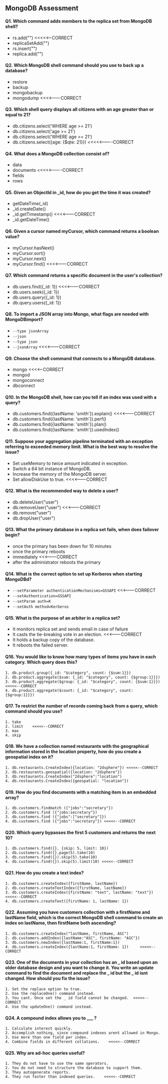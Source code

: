 MongoDB Assessment
-----------------

#### Q1. Which command adds members to the replica set from MongoDB shell?
- rs.add("<hostname>") <<<<<--CORRECT
- replicaSetAdd("<hostname>")
- rs.insert("<hostname>")
- replica.add("<hostname>")

#### Q2. Which MongoDB shell command should you use to back up a database?
- restore
- backup
- mongobackup
- mongodump <<<<---CORRECT

#### Q3. Which shell query displays all citizens with an age greater than or equal to 21?
- db.citizens.select('WHERE age >= 21')
- db.citizens.select('age >= 21')
- db.citizens.select('WHERE age >= 21')
- db.citizens.select({age: {$qte: 21}}) <<<<<----CORRECT

#### Q4. What does a MongoDB collection consist of?
- data
- documents <<<<<----CORRECT
- fields
- rows

#### Q5. Given an ObjectId in _id, how do you get the time it was created?
- getDateTime(_id)
- _id.createDate()
- _id.getTimestamp() <<<<---CORRECT
- _id.getDateTime()

#### Q6. Given a cursor named myCursor, which command returns a boolean value?
- myCursor.hasNext()
- myCursor.sort()
- myCursor.next()
- myCursor.find() <<<<---CORRECT

#### Q7. Which command returns a specific document in the user's collection?
- db.users.find({_id: 1}) <<<<---CORRECT
- db.users.seek({_id: 1})
- db.users.query({_id: 1})
- db.query.users({_id: 1})

#### Q8. To import a JSON array into Mongo, what flags are needed with MongoDBimport?
-  `--type jsonArray`
-  `--json`
-  `--type json`
-  `--jsonArray` <<<<---CORRECT

#### Q9. Choose the shell command that connects to a MongoDB database.
- mongo <<<<--CORRECT
- mongod
- mongoconnect
- dbconnect

#### Q10. In the MongoDB shell, how can you tell if an index was used with a query?
- db.customers.find({lastName: 'smith'}).explain() <<<<---CORRECT
- db.customers.find({lastName: 'smith'}).perf()
- db.customers.find({lastName: 'smith'}).plan()
- db.customers.find({lastName: 'smith'}).usedIndex()

#### Q11. Suppose your aggregation pipeline terminated with an exception referring to exceeded memory limit. What is the best way to resolve the issue?
- Set useMemory to twice amount indicated in exception.
- Switch a 64 bit instance of MongoDB.
- Increase the memory of the MongoDB server.
- Set allowDiskUse to true. <<<<---CORRECT

#### Q12. What is the recommended way to delete a user?
- db.deleteUser("user")
- db.removeUser("user") <<<---CORRECT
- db.remove("user")
- db.dropUser("user")

#### Q13. What the primary database in a replica set fails, when does failover begin?
- once the primary has been down for 10 minutes
- once the primary reboots
- immediately <<<---CORRECT
- after the administrator reboots the primary

#### Q14. What is the correct option to set up Kerberos when starting MongoDBd?
- `--setParameter authenticationMechanisms=GSSAPI` <<<---CORRECT
- `--setAuthentication=GSSAPI`
- `--setParam auth=K`
- `--setAuth method=Kerberos`

#### Q15. What is the purpose of an arbiter in a replica set?
- It monitors replica set and sends email in case of failure
- It casts the tie-breaking vote in an election. <<<---CORRECT
- It holds a backup copy of the database.
- It reboots the failed server.

#### Q16. You would like to know how many types of items you have in each category. Which query does this?

	1. db.product.group({_id: "$category", count: {$sum:1}})
	2. db.product.aggregate($sum: {_id: "$category", count: {$group:1}}})
	3. db.product.aggregate($group: {_id: "$category", count: {$sum:1}}})    <<<<<--CORRECT
	4. db.product.aggregate($count: {_id: "$category", count: {$group:1}}})

#### Q17. To restrict the number of records coming back from a query, which command should you use? 
	
	1. take
	2. limit    <<<<<--CORRECT
	3. max
	4. skip
	
#### Q18. We have a collection named restaurants with the geographical information stored in the location property, how do you create a geospatial index on it?
	
	1. db.restaurants.CreateIndex({location: "2dsphere"}) <<<<<--CORRECT
	2. db.restaurants.geospatial({location: "2dsphere"})
	3. db.restaurants.CreateIndex("2dsphere":"location")
	4. db.restaurants.CreateIndex({geospatial: "location"})
	
#### Q19. How do you find documents with a matching item in an embedded array?
	
	1. db.customers.findmatch ({"jobs":"secretary"}) 
	2. db.customers.find ({"jobs:secretary"})
	3. db.customers.find ({"jobs":["secretary"]})
	4. db.customers.find ({"jobs":"secretary"}) <<<<<--CORRECT
	
	
#### Q20. Which query bypasses the first 5 customers and returns the next 10?
	
	1. db.customers.find({}, {skip: 5, limit: 10})
	2. db.customers.find({}.page(5).take(10)
	3. db.customers.find({}).skip(5).take(10)
	4. db.customers.find({}).skip(5).limit(10) <<<<<--CORRECT
	
#### Q21. How do you create a text index?
	
	1. db.customers.createIndex({firstName, lastName})
	2. db.customers.createTextIndex({firstName, lastName})
	3. db.customers.createIndex({firstName: "text", lastName: "text"})  <<<<<--CORRECT
	4. db.customers.createText({firstName: 1, lastName: 1}) 
	
	
#### Q22. Assuming you have customers collection with a firstName and lastName field, which is the correct MongoDB shell command to create an index on lastName, then firstName both ascending?
	
	1. db.customers.createIndex("lastName, firstName, ASC")
	2. db.customers.addIndex({lastName:"ASC", firstName: "ASC"})
	3. db.customers.newIndex({lastName:1, firstName:1})
	4. db.customers.createIndex({lastName:1, firstName: 1})     <<<<<--CORRECT 
	
#### Q23. One of the documents in your collection has an _ id based upon an older database design and you want to change it. You write an update command to find the document and replace the _ id but the _ id isnt changed. How should you fix the issue?
	
	1. Set the replace option to true.
	2. Use the replaceOne() command instead.
	3. You cant. Once set the _ id field cannot be changed.  <<<<<--CORRECT
	4. Use the updateOne() command instead.
	
#### Q24. A compound index allows you to ___ ?
	
	1. Calculate interest quickly.
	2. Accomplish nothing, since compound indexes arent allowed in Mongo.
	3. Use more than one field per index.
	4. Combine fields in different collations.    <<<<<--CORRECT
	
#### Q25. Why are ad-hoc queries useful?
	
	1. They do not have to use the same operators.
	2. You do not need to structure the database to support them.
	3. They autogenerate reports.
	4. They run faster than indexed queries.    <<<<<--CORRECT

